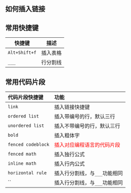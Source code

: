 
## 如何插入链接



## 常用快捷键
| 快捷键  |  描述 |
|---|---|
| `Alt+Shift+f` | 插入表格 |
| `___` | 行分割线 |


## 常用代码片段
| 代码片段快捷键 | 功能 |
|:--|:--|
| `link` | 插入链接快捷键 |
| `ordered list` | 插入带编号的行，默认三行 |
| `unordered list` | 插入不带编号的行，默认三行 |
| `bold` | 插入粗体字 |
| `fenced codeblock` | <font color="red">插入对应编程语言的代码片段</font> |
| `fenced math` | 插入独行公式 |
| `inline math` | 插入行内公式 |
| `horizontal rule` | 插入行分割线，与`___`功能相同 |
| `` | 插入行分割线，与`___`功能相同 |





